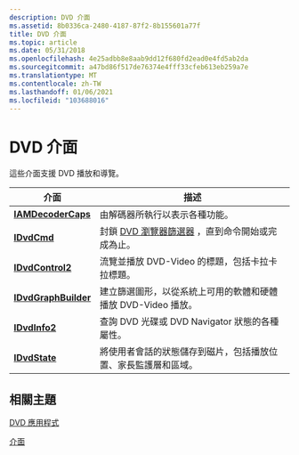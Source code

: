 ```yaml
---
description: DVD 介面
ms.assetid: 8b0336ca-2480-4187-87f2-8b155601a77f
title: DVD 介面
ms.topic: article
ms.date: 05/31/2018
ms.openlocfilehash: 4e25adbb8e8aab9dd12f680fd2ead0e4fd5ab2da
ms.sourcegitcommit: a47bd86f517de76374e4fff33cfeb613eb259a7e
ms.translationtype: MT
ms.contentlocale: zh-TW
ms.lasthandoff: 01/06/2021
ms.locfileid: "103688016"
---
```

# <a name="dvd-interfaces"></a>DVD 介面

這些介面支援 DVD 播放和導覽。



| 介面                                    | 描述                                                                                            |
|----------------------------------------------|--------------------------------------------------------------------------------------------------------|
| [**IAMDecoderCaps**](/windows/desktop/api/Strmif/nn-strmif-iamdecodercaps)     | 由解碼器所執行以表示各種功能。                                              |
| [**IDvdCmd**](/windows/desktop/api/Strmif/nn-strmif-idvdcmd)                   | 封鎖 [DVD 瀏覽器篩選器](dvd-navigator-filter.md) ，直到命令開始或完成為止。        |
| [**IDvdControl2**](/windows/desktop/api/Strmif/nn-strmif-idvdcontrol2)         | 流覽並播放 DVD-Video 的標題，包括卡拉卡拉標題。                                          |
| [**IDvdGraphBuilder**](/windows/desktop/api/Strmif/nn-strmif-idvdgraphbuilder) | 建立篩選圖形，以從系統上可用的軟體和硬體播放 DVD-Video 播放。    |
| [**IDvdInfo2**](/windows/desktop/api/Strmif/nn-strmif-idvdinfo2)               | 查詢 DVD 光碟或 DVD Navigator 狀態的各種屬性。                               |
| [**IDvdState**](/windows/desktop/api/Strmif/nn-strmif-idvdstate)               | 將使用者會話的狀態儲存到磁片，包括播放位置、家長監護層和區域。 |



 

## <a name="related-topics"></a>相關主題

<dl> <dt>

[DVD 應用程式](dvd-applications.md)
</dt> <dt>

[介面](interfaces.md)
</dt> </dl>

 

 



